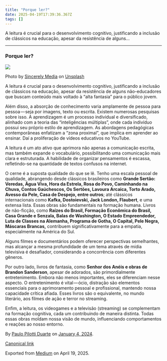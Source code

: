 ```yaml
---
title: "Porque ler?"
date: 2025-04-19T17:39:36.367Z
tags: []
---
```


A leitura é crucial para o desenvolvimento cognitivo, justificando a inclusão de clássicos na educação, apesar da resistência de alguns…

* * *

### Porque ler?

![](https://cdn-images-1.medium.com/max/800/0*ia99FcD8LTojGZ5e)

Photo by [Sincerely Media](https://unsplash.com/@sincerelymedia?utm_source=medium&utm_medium=referral) on [Unsplash](https://unsplash.com?utm_source=medium&utm_medium=referral)

A leitura é crucial para o desenvolvimento cognitivo, justificando a inclusão de clássicos na educação, apesar da resistência de alguns não-educadores que buscam conteúdo mais voltado à “alta fantasia” para o público jovem.

Além disso, a absorção de conhecimento varia amplamente de pessoa para pessoa — seja por imagens, texto ou escrita. Existem numerosas pesquisas sobre isso. A aprendizagem é um processo individual e diversificado, alinhado com a teoria das “inteligências múltiplas”, onde cada indivíduo possui seu próprio estilo de aprendizagem. As abordagens pedagógicas contemporâneas enfatizam a “zona proximal”, que implica em aprender ao ensinar. Daí a proliferação de vídeos educativos no YouTube.

A leitura é um ato ativo que aprimora não apenas a comunicação escrita, mas também expande o vocabulário, possibilitando uma comunicação mais clara e estruturada. A habilidade de organizar pensamentos é escassa, refletindo-se na quantidade de textos confusos na internet.

O cerne é a suposta qualidade do que se lê. Tenho uma escala pessoal de qualidade, abrangendo desde clássicos brasileiros como **Grande Sertão: Veredas, Água Viva, Hora da Estrela, Rosa do Povo, Caminhando na Chuva, Contos Gaúchescos, Os Sertões, Lavoura Arcaica, Torto Arado, Avesso da Pele, Casa de Despejo, entre outros**; até clássicos internacionais como **Kafka, Dostoievski, Jack London, Flaubert**, e uma extensa lista. Essas obras são fundamentais na formação humana. Livros de não-ficção, como **Raízes do Brasil, Formação Econômica do Brasil, Casa Grande e Senzala, Balas de Washington, O Estado Empreendedor, Luta de Classes na Alemanha, Programa de Gotha, O Capital, Pele Negra, Máscaras Brancas,** contribuem significativamente para a empatia, especialmente na América do Sul.

Alguns filmes e documentários podem oferecer perspectivas semelhantes, mas alcançar a mesma profundidade de um tema através de mídia televisiva é desafiador, considerando a concorrência com diferentes gêneros.

Por outro lado, livros de fantasia, como **Senhor dos Anéis e obras de Brandon Sanderson**, apesar de adorados, são primordialmente entretenimento. Embora não menos importantes, eles se diferenciam nesse aspecto. O entretenimento é vital — ócio, distração são elementos essenciais para o aprimoramento pessoal e profissional, mantendo nossa capacidade crítica afiada. Esses livros são o equivalente, no mundo literário, aos filmes de ação e terror no streaming.

Enfim, a leitura, os videogames e a televisão (streaming) se complementam na formação cognitiva, cada um contribuindo de maneira distinta. Todas essas obras moldam nossa visão de mundo, influenciando comportamentos e reações ao nosso entorno.

By [Paulo Pilotti Duarte](https://medium.com/@paulopilotti) on [January 4, 2024](https://medium.com/p/f0eee571b518).

[Canonical link](https://medium.com/@paulopilotti/porque-ler-f0eee571b518)

Exported from [Medium](https://medium.com) on April 19, 2025.